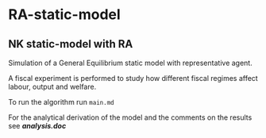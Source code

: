 # RA-static-model
## NK static-model with RA

Simulation of a General Equilibrium static model with representative agent. 

A fiscal experiment is performed to study how different fiscal regimes affect labour, output and welfare.

To run the algorithm run ```main.md ```

For the analytical derivation of the model and the comments on the results see ***analysis.doc***
